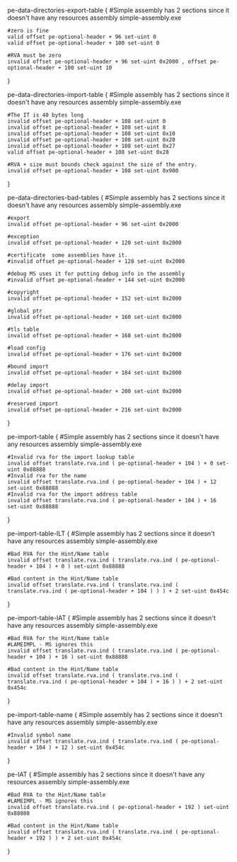 pe-data-directories-export-table {
	#Simple assembly has 2 sections since it doesn't have any resources
	assembly simple-assembly.exe

	#zero is fine
	valid offset pe-optional-header + 96 set-uint 0 
	valid offset pe-optional-header + 100 set-uint 0

	#RVA must be zero
	invalid offset pe-optional-header + 96 set-uint 0x2000 , offset pe-optional-header + 100 set-uint 10 
}


pe-data-directories-import-table {
	#Simple assembly has 2 sections since it doesn't have any resources
	assembly simple-assembly.exe
	
	#The IT is 40 bytes long
	invalid offset pe-optional-header + 108 set-uint 0
	invalid offset pe-optional-header + 108 set-uint 8
	invalid offset pe-optional-header + 108 set-uint 0x10
	invalid offset pe-optional-header + 108 set-uint 0x20
	invalid offset pe-optional-header + 108 set-uint 0x27
	valid offset pe-optional-header + 108 set-uint 0x28

	#RVA + size must bounds check against the size of the entry.
	invalid offset pe-optional-header + 108 set-uint 0x900
}

pe-data-directories-bad-tables {
	#Simple assembly has 2 sections since it doesn't have any resources
	assembly simple-assembly.exe

	#export
	invalid offset pe-optional-header + 96 set-uint 0x2000

	#exception 
	invalid offset pe-optional-header + 120 set-uint 0x2000 

	#certificate  some assemblies have it.
	#invalid offset pe-optional-header + 128 set-uint 0x2000 

	#debug MS uses it for putting debug info in the assembly 
	#invalid offset pe-optional-header + 144 set-uint 0x2000 

	#copyright 
	invalid offset pe-optional-header + 152 set-uint 0x2000 

	#global ptr 
	invalid offset pe-optional-header + 160 set-uint 0x2000 

	#tls table 
	invalid offset pe-optional-header + 168 set-uint 0x2000 

	#load config 
	invalid offset pe-optional-header + 176 set-uint 0x2000 

	#bound import 
	invalid offset pe-optional-header + 184 set-uint 0x2000 

	#delay import
	invalid offset pe-optional-header + 200 set-uint 0x2000 

	#reserved import
	invalid offset pe-optional-header + 216 set-uint 0x2000 
}


pe-import-table {
	#Simple assembly has 2 sections since it doesn't have any resources
	assembly simple-assembly.exe

	#Invalid rva for the import lookup table
	invalid offset translate.rva.ind ( pe-optional-header + 104 ) + 0 set-uint 0x88888
	#Invalid rva for the name
	invalid offset translate.rva.ind ( pe-optional-header + 104 ) + 12 set-uint 0x88888
	#Invalid rva for the import address table
	invalid offset translate.rva.ind ( pe-optional-header + 104 ) + 16 set-uint 0x88888
}

pe-import-table-ILT {
	#Simple assembly has 2 sections since it doesn't have any resources
	assembly simple-assembly.exe

	#Bad RVA for the Hint/Name table
	invalid offset translate.rva.ind ( translate.rva.ind ( pe-optional-header + 104 ) + 0 ) set-uint 0x88888

	#Bad content in the Hint/Name table
	invalid offset translate.rva.ind ( translate.rva.ind ( translate.rva.ind ( pe-optional-header + 104 ) ) ) + 2 set-uint 0x454c
}

pe-import-table-IAT {
	#Simple assembly has 2 sections since it doesn't have any resources
	assembly simple-assembly.exe

	#Bad RVA for the Hint/Name table
	#LAMEIMPL - MS ignores this
	invalid offset translate.rva.ind ( translate.rva.ind ( pe-optional-header + 104 ) + 16 ) set-uint 0x88888

	#Bad content in the Hint/Name table
	invalid offset translate.rva.ind ( translate.rva.ind ( translate.rva.ind ( pe-optional-header + 104 ) + 16 ) ) + 2 set-uint 0x454c
}

pe-import-table-name {
	#Simple assembly has 2 sections since it doesn't have any resources
	assembly simple-assembly.exe

	#Invalid symbol name
	invalid offset translate.rva.ind ( translate.rva.ind ( pe-optional-header + 104 ) + 12 ) set-uint 0x454c
}

pe-IAT {
	#Simple assembly has 2 sections since it doesn't have any resources
	assembly simple-assembly.exe

	#Bad RVA to the Hint/Name table
	#LAMEIMPL - MS ignores this
	invalid offset translate.rva.ind ( pe-optional-header + 192 ) set-uint 0x88880

	#Bad content in the Hint/Name table
	invalid offset translate.rva.ind ( translate.rva.ind ( pe-optional-header + 192 ) ) + 2 set-uint 0x454c

}
